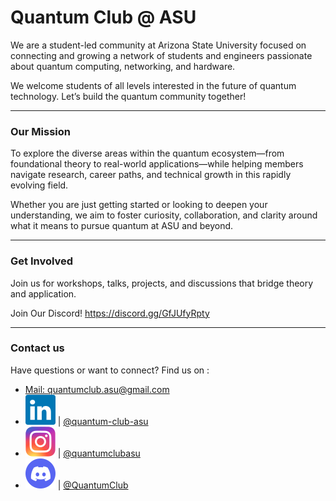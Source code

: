 # Quantum Club @ ASU

We are a student-led community at Arizona State University focused on connecting and growing a network of students and engineers passionate about quantum computing, networking, and hardware.

We welcome students of all levels interested in the future of quantum technology. Let’s build the quantum community together!
<hr> 

### Our Mission
To explore the diverse areas within the quantum ecosystem—from foundational theory to real-world applications—while helping members navigate research, career paths, and technical growth in this rapidly evolving field.

Whether you are just getting started or looking to deepen your understanding, we aim to foster curiosity, collaboration, and clarity around what it means to pursue quantum at ASU and beyond.

<hr> 

### Get Involved
Join us for workshops, talks, projects, and discussions that bridge theory and application.

Join Our Discord!
https://discord.gg/GfJUfyRpty

<hr> 

### Contact us 
Have questions or want to connect? Find us on :

* [Mail: quantumclub.asu@gmail.com](mailto:quantumclub.asu@gmail.com) 
* ![](https://raw.githubusercontent.com/CLorant/readme-social-icons/main/medium/filled/linkedin.svg) | [@quantum-club-asu](https://www.linkedin.com/company/quantum-club-asu/)
* ![](https://raw.githubusercontent.com/CLorant/readme-social-icons/main/medium/filled/instagram.svg) | [@quantumclubasu](https://www.instagram.com/quantumclubasu/)
* ![](https://raw.githubusercontent.com/CLorant/readme-social-icons/main/medium/filled/discord.svg) | [@QuantumClub](https://discord.gg/GfJUfyRpty)

